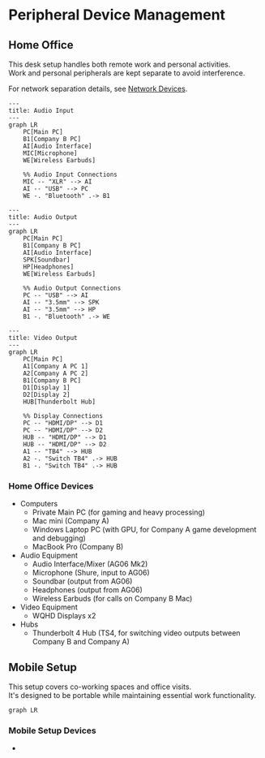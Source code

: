 # Peripheral Device Management

## Home Office

This desk setup handles both remote work and personal activities.  
Work and personal peripherals are kept separate to avoid interference.

For network separation details, see [Network Devices](/docs/networks/index.md).

```mermaid
---
title: Audio Input
---
graph LR
    PC[Main PC]
    B1[Company B PC]
    AI[Audio Interface]
    MIC[Microphone]
    WE[Wireless Earbuds]

    %% Audio Input Connections
    MIC -- "XLR" --> AI
    AI -- "USB" --> PC
    WE -. "Bluetooth" .-> B1
```

```mermaid
---
title: Audio Output
---
graph LR
    PC[Main PC]
    B1[Company B PC]
    AI[Audio Interface]
    SPK[Soundbar]
    HP[Headphones]
    WE[Wireless Earbuds]

    %% Audio Output Connections
    PC -- "USB" --> AI
    AI -- "3.5mm" --> SPK
    AI -- "3.5mm" --> HP
    B1 -. "Bluetooth" .-> WE
```

```mermaid
---
title: Video Output
---
graph LR
    PC[Main PC]
    A1[Company A PC 1]
    A2[Company A PC 2]
    B1[Company B PC]
    D1[Display 1]
    D2[Display 2]
    HUB[Thunderbolt Hub]

    %% Display Connections
    PC -- "HDMI/DP" --> D1
    PC -- "HDMI/DP" --> D2
    HUB -- "HDMI/DP" --> D1
    HUB -- "HDMI/DP" --> D2
    A1 -- "TB4" --> HUB
    A2 -. "Switch TB4" .-> HUB
    B1 -. "Switch TB4" .-> HUB
```

### Home Office Devices

- Computers
  - Private Main PC (for gaming and heavy processing)
  - Mac mini (Company A)
  - Windows Laptop PC (with GPU, for Company A game development and debugging)
  - MacBook Pro (Company B)
- Audio Equipment
  - Audio Interface/Mixer (AG06 Mk2)
  - Microphone (Shure, input to AG06)
  - Soundbar (output from AG06)
  - Headphones (output from AG06)
  - Wireless Earbuds (for calls on Company B Mac)
- Video Equipment
  - WQHD Displays x2
- Hubs
  - Thunderbolt 4 Hub (TS4, for switching video outputs between Company B and Company A)

## Mobile Setup

This setup covers co-working spaces and office visits.  
It's designed to be portable while maintaining essential work functionality.

```mermaid
graph LR
```

### Mobile Setup Devices

-
